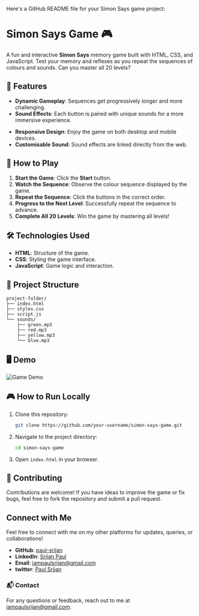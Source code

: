 Here's a GitHub README file for your Simon Says game project:

# Simon Says Game 🎮

A fun and interactive **Simon Says** memory game built with HTML, CSS, and JavaScript. Test your memory and reflexes as you repeat the sequences of colours and sounds. Can you master all 20 levels?

## 🎯 Features
- **Dynamic Gameplay**: Sequences get progressively longer and more challenging.
- **Sound Effects**: Each button is paired with unique sounds for a more immersive experience.
<!-- - **Strict Mode**: Play in strict mode for added difficulty — mistakes reset the game! -->
- **Responsive Design**: Enjoy the game on both desktop and mobile devices.
- **Customisable Sound**: Sound effects are linked directly from the web.

## 🚀 How to Play
1. **Start the Game**: Click the **Start** button.
2. **Watch the Sequence**: Observe the colour sequence displayed by the game.
3. **Repeat the Sequence**: Click the buttons in the correct order.
4. **Progress to the Next Level**: Successfully repeat the sequence to advance.
5. **Complete All 20 Levels**: Win the game by mastering all levels!
<!-- 
### 🎲 Game Modes
- **Normal Mode**: Retry the same level after a mistake. -->
<!-- - **Strict Mode**: Mistakes reset the game to level 1. -->

## 🛠️ Technologies Used
- **HTML**: Structure of the game.
- **CSS**: Styling the game interface.
- **JavaScript**: Game logic and interaction.

<!-- ## 🎶 Sounds
Button sounds are sourced from the web using online audio files:
- [Green Button](https://www.soundjay.com/button/beep-01a.mp3)
- [Red Button](https://www.soundjay.com/button/beep-02.mp3)
- [Yellow Button](https://www.soundjay.com/button/beep-03.mp3)
- [Blue Button](https://www.soundjay.com/button/beep-04.mp3) -->

## 📂 Project Structure
```
project-folder/
├── index.html
├── styles.css
├── script.js
└── sounds/
    ├── green.mp3
    ├── red.mp3
    ├── yellow.mp3
    └── blue.mp3

```

## 🖥️ Demo
![Game Demo](https://via.placeholder.com/600x400.png?text=Simon+Says+Game+Demo)

## 🎮 How to Run Locally
1. Clone this repository:
   ```bash
   git clone https://github.com/your-username/simon-says-game.git
   ```
2. Navigate to the project directory:
   ```bash
   cd simon-says-game
   ```
3. Open `index.html` in your browser.

## 🤝 Contributing
Contributions are welcome! If you have ideas to improve the game or fix bugs, feel free to fork the repository and submit a pull request.


## Connect with Me

Feel free to connect with me on my other platforms for updates, queries, or collaborations!


- **GitHub**: [paul-srijan](https://github.com/paul-srijan)
- **LinkedIn**: [Srijan Paul](https://www.linkedin.com/in/srijan-paul-547354260/)
- **Email**: iampaulsrijan@gmail.com
- **twitter**: [Paul Srijan](https://x.com/iampaulsrijan)


### 📬 Contact
For any questions or feedback, reach out to me at [iampaulsrijan@gmail.com](mailto:iampaulsrijan@gmail.com).